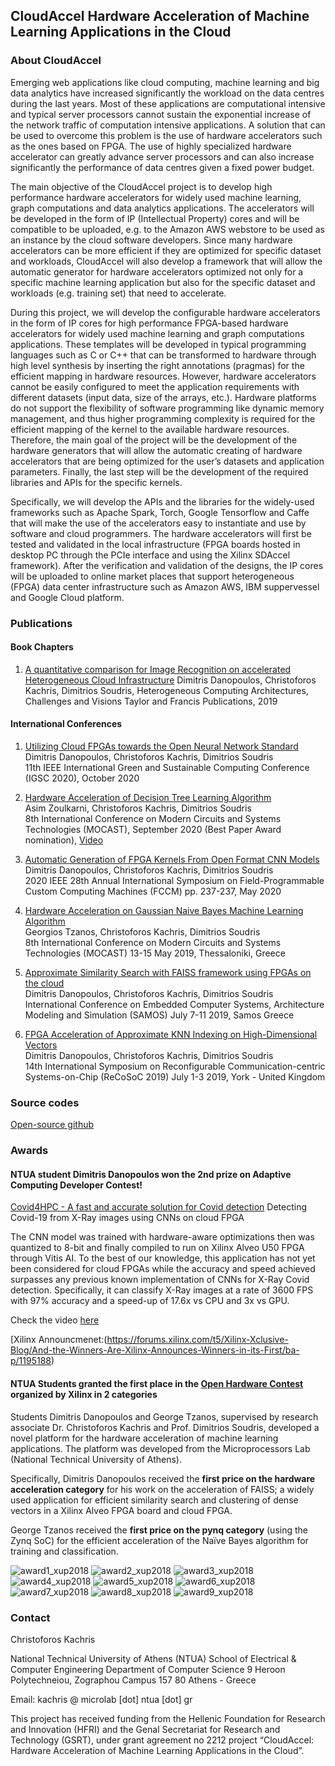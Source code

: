 ## CloudAccel Hardware Acceleration of Machine Learning Applications in the Cloud

### About CloudAccel

Emerging web applications like cloud computing, machine learning and big data analytics have increased significantly the workload on the data centres during the last years. Most of these applications are computational intensive and typical server processors cannot sustain the exponential increase of the network traffic of computation intensive applications.
A solution that can be used to overcome this problem is the use of hardware accelerators such as the ones based on FPGA. The use of highly specialized hardware accelerator can greatly advance server processors and can also increase significantly the performance of data centres given a fixed power budget.

The main objective of the CloudAccel project is to develop high performance hardware accelerators for widely used machine learning, graph computations and data analytics applications. The accelerators will be developed in the form of IP (Intellectual Property) cores and will be compatible to be uploaded, e.g. to the Amazon AWS webstore to be used as an instance by the cloud software developers. Since many hardware accelerators can be more efficient if they are optimized for specific dataset and workloads, CloudAccel will also develop a framework that will allow the automatic generator for hardware accelerators optimized not only for a specific machine learning application but also for the specific dataset and workloads (e.g. training set) that need to accelerate.

During this project, we will develop the configurable hardware accelerators in the form of IP cores for high performance FPGA-based hardware accelerators for widely used machine learning and graph computations applications. These templates will be developed in typical programming languages such as C or C++ that can be transformed to hardware through high level synthesis by inserting the right annotations (pragmas) for the efficient mapping in hardware resources. However, hardware accelerators cannot be easily configured to meet the application requirements with different datasets (input data, size of the arrays, etc.). Hardware platforms do not support the flexibility of software programming like dynamic memory management, and thus higher programming complexity is required for the efficient mapping of the kernel to the available hardware resources. Therefore, the main goal of the project will be the development of the hardware generators that will allow the automatic creating of hardware accelerators that are being optimized for the user’s datasets and application parameters. 
Finally, the last step will be the development of the required libraries and APIs for the specific kernels.

​Specifically, we will develop the APIs and the libraries for the widely-used frameworks such as Apache Spark, Torch, Google Tensorflow and Caffe that will make the use of the accelerators easy to instantiate and use by software and cloud programmers. The hardware accelerators will first be tested and validated in the local infrastructure (FPGA boards hosted in desktop PC through the PCIe interface and using the Xilinx SDAccel framework). After the verification and validation of the designs, the IP cores will be uploaded to online market places that support heterogeneous (FPGA) data center infrastructure such as Amazon AWS, IBM suppervessel and Google Cloud platform.​

### Publications

#### Book Chapters

1. [A quantitative comparison for Image Recognition on accelerated Heterogeneous Cloud Infrastructure](https://www.taylorfrancis.com/books/e/9780429399602)
Dimitris Danopoulos, Christoforos Kachris, Dimitrios Soudris, 
Heterogeneous Computing Architectures, Challenges and Visions
Taylor and Francis Publications, 2019

#### International Conferences


1. [Utilizing Cloud FPGAs towards the Open Neural Network Standard](https://cloudaccel.weebly.com/uploads/1/3/6/6/13662069/2020_suscom_paper.pdf)  
Dimitris Danopoulos, Christoforos Kachris, Dimitrios Soudris  
11th IEEE International Green and Sustainable Computing Conference (IGSC 2020), October 2020

2. [Hardware Acceleration of Decision Tree Learning Algorithm](https://cloudaccel.weebly.com/uploads/1/3/6/6/13662069/2020_mocast_decision_tree.pdf)  
Asim Zoulkarni, Christoforos Kachris, Dimitrios Soudris  
8th International Conference on Modern Circuits and Systems Technologies (MOCAST), September 2020
(Best Paper Award nomination), [Video](https://ml.zmml.uni-bremen.de/video/5f4b4cd6d42f1c7a6a8b4570)

3. [Automatic Generation of FPGA Kernels From Open Format CNN Models](https://www.fccm.org/past/2020/proceedings/2020/pdfs/FCCM2020-65FOvhMqzyMYm99lfeVKyl/580300a237/580300a237.pdf)  
Dimitris Danopoulos, Christoforos Kachris, Dimitrios Soudris  
2020 IEEE 28th Annual International Symposium on Field-Programmable Custom Computing Machines (FCCM)
pp. 237-237, May 2020

4. [Hardware Acceleration on Gaussian Naive Bayes Machine Learning Algorithm](https://cloudaccel.weebly.com/uploads/1/3/6/6/13662069/mocast_paper_naive_bayes.pdf)  
Georgios Tzanos, Christoforos Kachris, Dimitrios Soudris  
8th International Conference on Modern Circuits and Systems Technologies (MOCAST)
13-15 May 2019, Thessaloniki, Greece

5. [Approximate Similarity Search with FAISS framework using FPGAs on the cloud](https://cloudaccel.weebly.com/uploads/1/3/6/6/13662069/samos_faiss_paper.pdf)  
Dimitris Danopoulos, Christoforos Kachris, Dimitrios Soudris  
International Conference on Embedded Computer Systems, Architecture Modeling and Simulation (SAMOS)
July 7-11 2019, Samos Greece

6. [FPGA Acceleration of Approximate KNN Indexing on High-Dimensional Vectors](https://cloudaccel.weebly.com/uploads/1/3/6/6/13662069/faiss_recosoc.pdf)  
Dimitris Danopoulos, Christoforos Kachris, Dimitrios Soudris  
14th International Symposium on Reconfigurable Communication-centric Systems-on-Chip (ReCoSoC 2019)
July 1-3 2019, York - United Kingdom

### Source codes

[Open-source github](https://github.com/cloudaccel)

### Awards

#### NTUA student Dimitris Danopoulos won the 2nd prize on Adaptive Computing Developer Contest! 

[Covid4HPC - A fast and accurate solution for Covid detection](https://www.hackster.io/dimdanopoulos/covid4hpc-a-fast-and-accurate-solution-for-covid-detection-bfca97)
Detecting Covid-19 from X-Ray images using CNNs on cloud FPGA

The CNN model was trained with hardware-aware optimizations then was quantized to 8-bit and finally compiled to run on Xilinx Alveo U50 FPGA through Vitis AI. To the best of our knowledge, this application has not yet been considered for cloud FPGAs while the accuracy and speed achieved surpasses any previous known implementation of CNNs for X-Ray Covid detection. Specifically, it can classify X-Ray images at a rate of 3600 FPS with 97% accuracy and a speed-up of 17.6x vs CPU and 3x vs GPU.

Check the video [here](https://www.youtube.com/watch?v=INisAnTdnXA)

[Xilinx Announcmenet:\(https://forums.xilinx.com/t5/Xilinx-Xclusive-Blog/And-the-Winners-Are-Xilinx-Announces-Winners-in-its-First/ba-p/1195188)


#### NTUA Students granted the first place in the [Open Hardware Contest](http://www.openhw.eu/2019-finalists.html) organized by Xilinx in 2 categories

Students Dimitris Danopoulos and George Tzanos, supervised by research associate Dr. Christoforos Kachris and Prof. Dimitrios Soudris, developed a novel platform for the hardware acceleration of machine learning applications. The platform was developed from the Microprocessors Lab (National Technical University of Athens).

Specifically, Dimitris Danopoulos received the **first price on the hardware acceleration category** for his work on the acceleration of FAISS; a widely used application for efficient similarity search and clustering of dense vectors in a Xilinx Alveo FPGA board and cloud FPGA. 

George Tzanos received the **first price on the pynq category** (using the Zynq SoC) for the efficient acceleration of the Naïve Bayes algorithm for training and classification.

![award1_xup2018](https://cloudaccel.weebly.com/uploads/1/3/6/6/13662069/d23563-0025.jpg)
![award2_xup2018](https://cloudaccel.weebly.com/uploads/1/3/6/6/13662069/d23563-0028.jpg)
![award3_xup2018](https://cloudaccel.weebly.com/uploads/1/3/6/6/13662069/d23563-0033.jpg)
![award4_xup2018](https://cloudaccel.weebly.com/uploads/1/3/6/6/13662069/d23563-0059.jpg)
![award5_xup2018](https://cloudaccel.weebly.com/uploads/1/3/6/6/13662069/d23563-0063.jpg)
![award6_xup2018](https://cloudaccel.weebly.com/uploads/1/3/6/6/13662069/d23563-0068.jpg)
![award7_xup2018](https://cloudaccel.weebly.com/uploads/1/3/6/6/13662069/d23563-0083.jpg)
![award8_xup2018](https://cloudaccel.weebly.com/uploads/1/3/6/6/13662069/d23563-0133.jpg)
![award9_xup2018](https://cloudaccel.weebly.com/uploads/1/3/6/6/13662069/d23563-0080.jpg)


### Contact

Christoforos Kachris

National Technical University of Athens (NTUA)
School of Electrical & Computer Engineering
Department of Computer Science
9 Heroon Polytechneiou, Zographou Campus
157 80 Athens - Greece

Email:
kachris @ microlab [dot] ntua [dot] gr

This project has received funding from the Hellenic Foundation for Research and Innovation
(HFRI) and the Genal Secretariat for Research and Technology (GSRT), under grant agreement no 2212 project “CloudAccel: Hardware Acceleration of Machine Learning Applications in the Cloud”.


